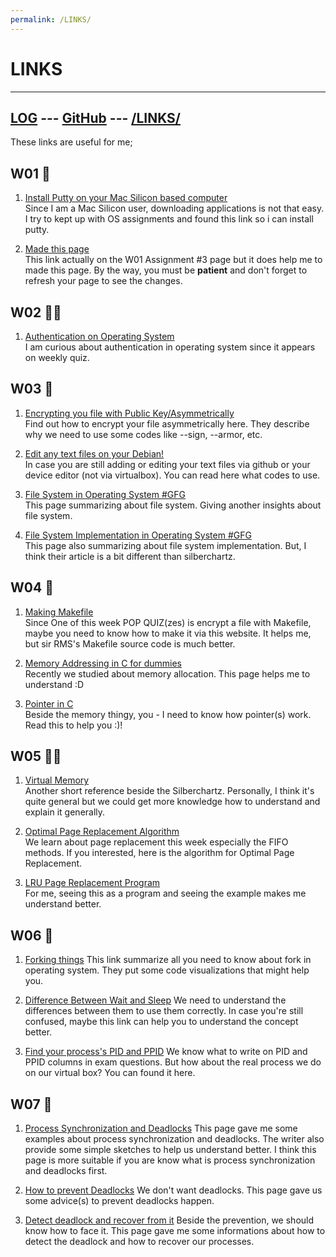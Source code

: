 ```yaml
---
permalink: /LINKS/
---
```

# LINKS
---
[LOG](https://divanyh.github.io/os222/TXT/mylog.txt) ---
[GitHub](https://github.com/divanyh/os222) ---
[/LINKS/](https://divanyh.github.io/os222/LINKS)
---

These links are useful for me;

## W01 🤩
1. [Install Putty on your Mac Silicon based computer](https://rajivverma.me/blog/tech/how-to-install-putty-on-macbook-air-m1/)<br>
Since I am a Mac Silicon user, downloading applications is not that easy. I try to kept up with OS assignments and found this link so i can install putty. 

2. [Made this page](https://github.com/adam-p/markdown-here/wiki/Markdown-Cheatsheet#links)<br>
This link actually on the W01 Assignment #3 page but it does help me to made this page. By the way, you must be **patient** and don't forget to refresh your page to see the changes.

## W02 🤷‍♀️
1. [Authentication on Operating System](https://codescracker.com/operating-system/user-authentication.htm)<br>
I am curious about authentication in operating system  since it appears on weekly quiz. 

## W03 📁
1. [Encrypting you file with Public Key/Asymmetrically](https://www.howtogeek.com/427982/how-to-encrypt-and-decrypt-files-with-gpg-on-linux/)<br>
Find out how to encrypt your file asymmetrically here. They describe why we need to use some codes like --sign, --armor, etc.

2. [Edit any text files on your Debian!](https://www.debian.org/doc/manuals/debian-tutorial/ch-editor.html)<br>
In case you are still adding or editing your text files via github or your device editor (not via virtualbox). You can read here what codes to use.

3. [File System in Operating System #GFG](https://www.geeksforgeeks.org/file-systems-in-operating-system/)<br>
This page summarizing about file system. Giving another insights about file system.

4. [File System Implementation in Operating System #GFG](https://www.geeksforgeeks.org/file-system-implementation-in-operating-system/)<br>
This page also summarizing about file system implementation. But, I think their article is a bit different than silberchartz.

## W04 📇
1. [Making Makefile](https://www.cs.colby.edu/maxwell/courses/tutorials/maketutor/)<br>
Since One of this week POP QUIZ(zes) is encrypt a file with Makefile, maybe you need to know how to make it via this website. It helps me, but sir RMS's Makefile source code is much better.

2. [Memory Addressing in C for dummies](https://www.w3schools.com/c/c_memory_address.php)<br>
Recently we studied about memory allocation. This page helps me to understand :D

3. [Pointer in C](https://www.guru99.com/c-pointers.html)<br>
Beside the memory thingy, you - I need to know how pointer(s) work. Read this to help you :)!

## W05 👨‍💻
1. [Virtual Memory](https://www.geeksforgeeks.org/virtual-memory-in-operating-system/)<br>
Another short reference beside the Silberchartz. Personally, I think it's quite general but we could get more knowledge how to understand and explain it generally.

2. [Optimal Page Replacement Algorithm](https://www.geeksforgeeks.org/optimal-page-replacement-algorithm/?ref=rp)<br>
We learn about page replacement this week especially the FIFO methods. If you interested, here is the algorithm for Optimal Page Replacement.

3. [LRU Page Replacement Program](https://www.geeksforgeeks.org/program-for-least-recently-used-lru-page-replacement-algorithm/)<br>
For me, seeing this as a program and seeing the example makes me understand better. 

## W06 🍴
1. [Forking things](https://www.csl.mtu.edu/cs4411.ck/www/NOTES/process/fork/create.html)
This link summarize all you need to know about fork in operating system. They put some code visualizations that might help you.

2. [Difference Between Wait and Sleep](http://www.differencebetween.net/technology/software-technology/difference-between-sleep-and-wait/)
We need to understand the differences between them to use them correctly. In case you're still confused, maybe this link can help you to understand the concept better.

3. [Find your process's PID and PPID](https://linuxhandbook.com/find-process-id/)
We know what to write on PID and PPID columns in exam questions. But how about the real process we do on our virtual box? You can found it here.

## W07 🔗
1. [Process Synchronization and Deadlocks](https://humphryscomputing.com/Notes/OS/synch.html)
This page gave me some examples about process synchronization and deadlocks. The writer also provide some simple sketches to help us understand better. I think this page is more suitable if you are know what is process synchronization and deadlocks first.

2. [How to prevent Deadlocks](https://www.geeksforgeeks.org/deadlock-prevention/)
We don't want deadlocks. This page gave us some advice(s) to prevent deadlocks happen.

3. [Detect deadlock and recover from it](https://www.geeksforgeeks.org/deadlock-detection-recovery/?ref=rp)
Beside the prevention, we should know how to face it. This page gave me some informations about how to detect the deadlock and how to recover our processes.
